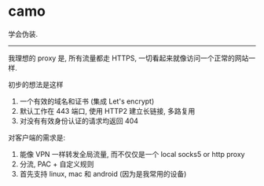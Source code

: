 # camo

学会伪装.

---

我理想的 proxy 是, 所有流量都走 HTTPS, 一切看起来就像访问一个正常的网站一样.

初步的想法是这样

1. 一个有效的域名和证书 (集成 Let's encrypt)
2. 默认工作在 443 端口, 使用 HTTP2 建立长链接, 多路复用
3. 对没有有效身份认证的请求均返回 404

对客户端的需求是:

1. 能像 VPN 一样转发全局流量, 而不仅仅是一个 local socks5 or http proxy
2. 分流,  PAC + 自定义规则
3. 首先支持 linux, mac 和 android (因为是我常用的设备)

